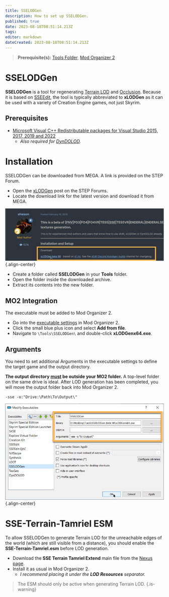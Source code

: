 ```yaml
---
title: SSELODGen
description: How to set up SSELODGen.
published: true
date: 2023-08-18T08:51:14.213Z
tags: 
editor: markdown
dateCreated: 2023-08-18T08:51:14.213Z
---
```


> **Prerequisite(s):** [Tools Folder](/tools/tools-folder), [Mod Organizer 2](/mo2)

# SSELODGen

**SSELODGen** is a tool for regenerating [Terrain LOD](/knowledge-base/distant-lods) and [Occlusion](/knowledge-base/occlusion). Because it is based on [SSEEdit](/tools/sseedit), the tool is typically abbreviated to **xLODGen** as it can be used with a variety of Creation Engine games, not just Skyrim.

## Prerequisites

- [ Microsoft Visual C++ Redistributable packages for Visual Studio 2015, 2017, 2019 and 2022](https://learn.microsoft.com/en-US/cpp/windows/latest-supported-vc-redist?view=msvc-170)
  - *Also required for [DynDOLOD](/skyforge/tool-setup/dyndolod/).*

# Installation

SSELODGen can be downloaded from MEGA. A link is provided on the STEP Forum.

- Open the [xLODGen](https://stepmodifications.org/forum/topic/13451-xlodgen-terrain-lod-beta-98-for-fnv-fo3-fo4-fo4vr-tes5-sse-tes5vr-enderal-enderalse/) post on the STEP Forums.
- Locate the download link for the latest version and download it from MEGA.

![download-sselodgen.png](/tools/download-sselodgen.png){.align-center}

- Create a folder called **SSELODGen** in your **Tools** folder.
- Open the  folder inside the downloaded archive.
- Extract its contents into the new folder.

## MO2 Integration

The executable must be added to Mod Organizer 2.

- Go into the [executable settings](/basics/mo2-executables-settings.png) in Mod Organizer 2.
- Click the small blue plus icon and select **Add from file**.
- Navigate to `\Tools\SSELODGen\` and double-click **xLODGenx64.exe**.

## Arguments

You need to set additional Arguments in the executable settings to define the target game and the output directory.

**The output directory <u>must</u> be outside your MO2 folder.** A top-level folder on the same drive is ideal. After LOD generation has been completed, you will move the output folder back into Mod Organizer 2.

```
-sse -o:"Drive:\Path\To\Output\"
```

![sselodgen-arguments.png](/tools/sselodgen-arguments.png){.align-center}

# SSE-Terrain-Tamriel ESM

To allow SSELODGen to generate Terrain LOD for the unreachable edges of the world (which are still visible from a distance), you should enable the **SSE-Terrain-Tamriel.esm** before LOD generation.

- Download the **SSE Terrain Tamriel Extend** main file from the [Nexus page](https://www.nexusmods.com/skyrimspecialedition/mods/54680?tab=files).
- Install it as usual in Mod Organizer 2.
  - *I recommend placing it under the **LOD Resources** separator.*

> The ESM should only be active when generating Terrain LOD.
{.is-warning}
